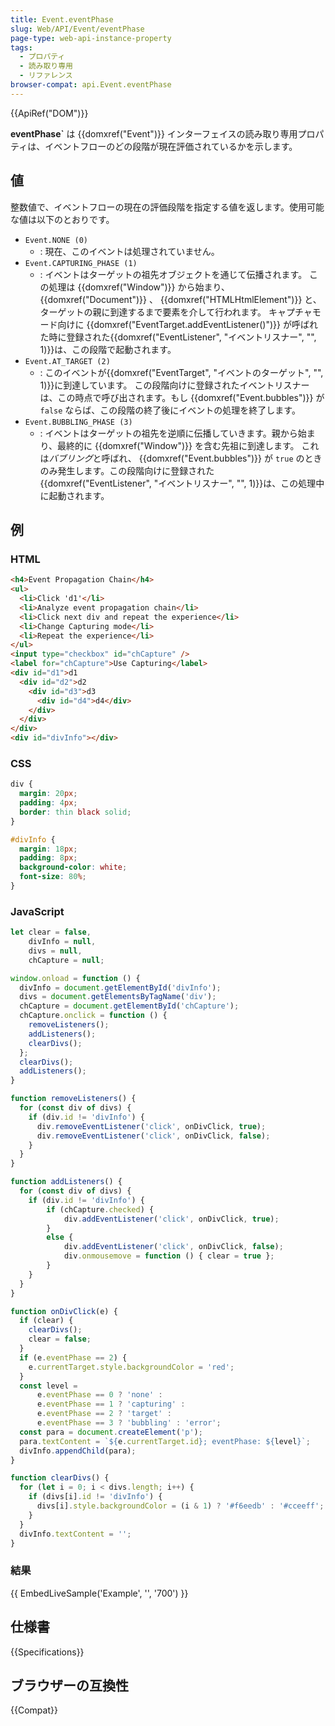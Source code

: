 ```yaml
---
title: Event.eventPhase
slug: Web/API/Event/eventPhase
page-type: web-api-instance-property
tags:
  - プロパティ
  - 読み取り専用
  - リファレンス
browser-compat: api.Event.eventPhase
---
```

{{ApiRef("DOM")}}

**eventPhase`** は {{domxref("Event")}} インターフェイスの読み取り専用プロパティは、イベントフローのどの段階が現在評価されているかを示します。

## 値

整数値で、イベントフローの現在の評価段階を指定する値を返します。使用可能な値は以下のとおりです。

- `Event.NONE (0)`
  - : 現在、このイベントは処理されていません。
- `Event.CAPTURING_PHASE (1)`
  - : イベントはターゲットの祖先オブジェクトを通じて伝播されます。
    この処理は {{domxref("Window")}} から始まり、 {{domxref("Document")}} 、 {{domxref("HTMLHtmlElement")}} と、ターゲットの親に到達するまで要素を介して行われます。
    キャプチャモード向けに {{domxref("EventTarget.addEventListener()")}} が呼ばれた時に登録された{{domxref("EventListener", "イベントリスナー", "", 1)}}は、この段階で起動されます。
- `Event.AT_TARGET (2)`
  - : このイベントが{{domxref("EventTarget", "イベントのターゲット", "", 1)}}に到達しています。
        この段階向けに登録されたイベントリスナーは、この時点で呼び出されます。もし {{domxref("Event.bubbles")}} が `false` ならば、この段階の終了後にイベントの処理を終了します。
- `Event.BUBBLING_PHASE (3)`
  - : イベントはターゲットの祖先を逆順に伝播していきます。親から始まり、最終的に {{domxref("Window")}} を含む先祖に到達します。
    これは*バブリング*と呼ばれ、 {{domxref("Event.bubbles")}} が `true` のときのみ発生します。この段階向けに登録された{{domxref("EventListener", "イベントリスナー", "", 1)}}は、この処理中に起動されます。

## 例

### HTML

```html
<h4>Event Propagation Chain</h4>
<ul>
  <li>Click 'd1'</li>
  <li>Analyze event propagation chain</li>
  <li>Click next div and repeat the experience</li>
  <li>Change Capturing mode</li>
  <li>Repeat the experience</li>
</ul>
<input type="checkbox" id="chCapture" />
<label for="chCapture">Use Capturing</label>
<div id="d1">d1
  <div id="d2">d2
    <div id="d3">d3
      <div id="d4">d4</div>
    </div>
  </div>
</div>
<div id="divInfo"></div>
```

### CSS

```css
div {
  margin: 20px;
  padding: 4px;
  border: thin black solid;
}

#divInfo {
  margin: 18px;
  padding: 8px;
  background-color: white;
  font-size: 80%;
}
```

### JavaScript

```js
let clear = false,
    divInfo = null,
    divs = null,
    chCapture = null;

window.onload = function () {
  divInfo = document.getElementById('divInfo');
  divs = document.getElementsByTagName('div');
  chCapture = document.getElementById('chCapture');
  chCapture.onclick = function () {
    removeListeners();
    addListeners();
    clearDivs();
  };
  clearDivs();
  addListeners();
}

function removeListeners() {
  for (const div of divs) {
    if (div.id != 'divInfo') {
      div.removeEventListener('click', onDivClick, true);
      div.removeEventListener('click', onDivClick, false);
    }
  }
}

function addListeners() {
  for (const div of divs) {
    if (div.id != 'divInfo') {
        if (chCapture.checked) {
            div.addEventListener('click', onDivClick, true);
        }
        else {
            div.addEventListener('click', onDivClick, false);
            div.onmousemove = function () { clear = true };
        }
    }
  }
}

function onDivClick(e) {
  if (clear) {
    clearDivs();
    clear = false;
  }
  if (e.eventPhase == 2) {
    e.currentTarget.style.backgroundColor = 'red';
  }
  const level =
      e.eventPhase == 0 ? 'none' :
      e.eventPhase == 1 ? 'capturing' :
      e.eventPhase == 2 ? 'target' :
      e.eventPhase == 3 ? 'bubbling' : 'error';
  const para = document.createElement('p');
  para.textContent = `${e.currentTarget.id}; eventPhase: ${level}`;
  divInfo.appendChild(para);
}

function clearDivs() {
  for (let i = 0; i < divs.length; i++) {
    if (divs[i].id != 'divInfo') {
      divs[i].style.backgroundColor = (i & 1) ? '#f6eedb' : '#cceeff';
    }
  }
  divInfo.textContent = '';
}
```

### 結果

{{ EmbedLiveSample('Example', '', '700') }}

## 仕様書

{{Specifications}}

## ブラウザーの互換性

{{Compat}}
